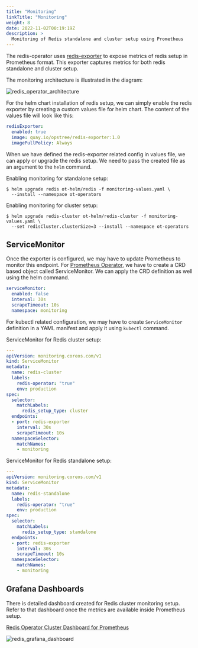 ```yaml
---
title: "Monitoring"
linkTitle: "Monitoring"
weight: 8
date: 2022-11-02T00:19:19Z
description: >
  Monitoring of Redis standalone and cluster setup using Prometheus
---
```


The redis-operator uses [redis-exporter](https://github.com/oliver006/redis_exporter) to expose metrics of redis setup in Prometheus format. This exporter captures metrics for both redis standalone and cluster setup.

The monitoring architecture is illustrated in the diagram:

![redis_operator_architecture](../../../images/redis-operator-architecture.png)

For the helm chart installation of redis setup, we can simply enable the redis exporter by creating a custom values file for helm chart. The content of the values file will look like this:

```yaml
redisExporter:
  enabled: true
  image: quay.io/opstree/redis-exporter:1.0
  imagePullPolicy: Always
```

When we have defined the redis-exporter related config in values file, we can apply or upgrade the redis setup. We need to pass the created file as an argument to the `helm` command.

Enabling monitoring for standalone setup:

```shell
$ helm upgrade redis ot-helm/redis -f monitoring-values.yaml \
  --install --namespace ot-operators
```

Enabling monitoring for cluster setup:

```shell
$ helm upgrade redis-cluster ot-helm/redis-cluster -f monitoring-values.yaml \
  --set redisCluster.clusterSize=3 --install --namespace ot-operators
```

## ServiceMonitor

Once the exporter is configured, we may have to update Prometheus to monitor this endpoint. For [Prometheus Operator](https://github.com/prometheus-operator/prometheus-operator), we have to create a CRD based object called ServiceMonitor. We can apply the CRD definition as well using the helm command.

```yaml
serviceMonitor:
  enabled: false
  interval: 30s
  scrapeTimeout: 10s
  namespace: monitoring
```

For kubectl related configuration, we may have to create `ServiceMonitor` definition in a YAML manifest and apply it using `kubectl` command.

ServiceMonitor for Redis cluster setup:

```yaml
---
apiVersion: monitoring.coreos.com/v1
kind: ServiceMonitor
metadata:
  name: redis-cluster
  labels:
    redis-operator: "true"
    env: production
spec:
  selector:
    matchLabels:
      redis_setup_type: cluster
  endpoints:
  - port: redis-exporter
    interval: 30s
    scrapeTimeout: 10s
  namespaceSelector:
    matchNames:
    - monitoring
```

ServiceMonitor for Redis standalone setup:

```yaml
---
apiVersion: monitoring.coreos.com/v1
kind: ServiceMonitor
metadata:
  name: redis-standalone
  labels:
    redis-operator: "true"
    env: production
spec:
  selector:
    matchLabels:
      redis_setup_type: standalone
  endpoints:
  - port: redis-exporter
    interval: 30s
    scrapeTimeout: 10s
  namespaceSelector:
    matchNames:
    - monitoring
```

## Grafana Dashboards

There is detailed dashboard created for Redis cluster monitoring setup. Refer to that dashboard once the metrics are available inside Prometheus setup.

[Redis Operator Cluster Dashboard for Prometheus](https://github.com/elrondwong/redis-operator/blob/master/dashboards/redis-operator-cluster.json)

![redis_grafana_dashboard](../../../images/grafana1.3b7d307c.png)
